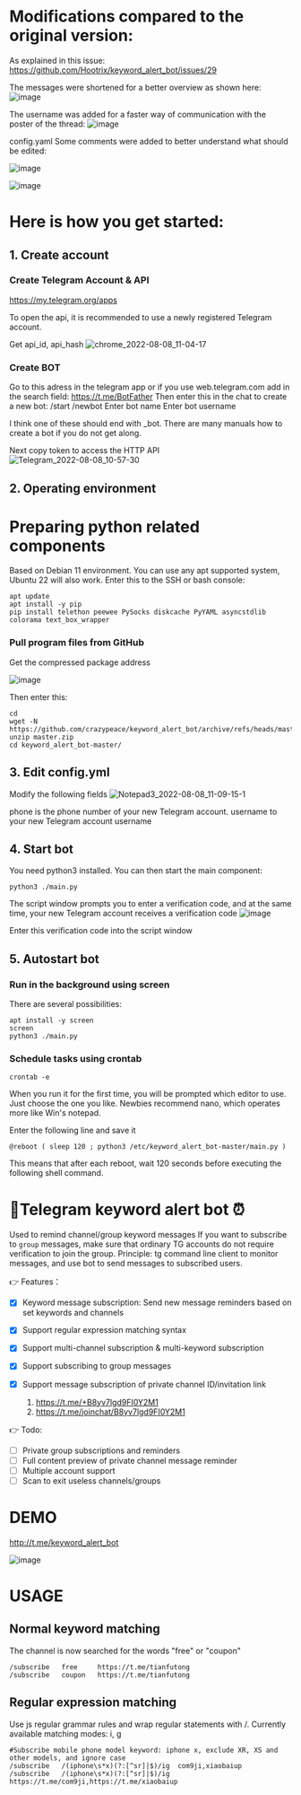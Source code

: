 # Modifications compared to the original version:

As explained in this issue:
https://github.com/Hootrix/keyword_alert_bot/issues/29 

The messages were shortened for a better overview as shown here:
![image](https://user-images.githubusercontent.com/665889/202410324-6b9b696f-27b0-4730-9491-6508fa30b89a.png)

The username was added for a faster way of communication with the poster of the thread:
![image](https://user-images.githubusercontent.com/665889/202411657-e3e75f5d-3447-41cf-b021-a3a385c94d3b.png)


config.yaml Some comments were added to better understand what should be edited:

![image](https://user-images.githubusercontent.com/665889/202410665-68ebbc74-ed29-47cc-9060-b03f86390c25.png)

![image](https://user-images.githubusercontent.com/665889/202412458-717e0601-ff61-42c0-9adb-e0912ec7e5e1.png)


# Here is how you get started:
## 1. Create account
### Create Telegram Account & API
https://my.telegram.org/apps

To open the api, it is recommended to use a newly registered Telegram account.

Get api_id, api_hash
![chrome_2022-08-08_11-04-17](https://user-images.githubusercontent.com/665889/183333531-ea69d6c8-b720-4efa-9c6e-fc31f2b5a252.png)

### Create BOT
Go to this adress in the telegram app or if you use web.telegram.com add in the search field:
https://t.me/BotFather
Then enter this in the chat to create a new bot: 
/start
/newbot
Enter bot name
Enter bot username

I think one of these should end with _bot. There are many manuals how to create a bot if you do not get along. 

Next copy token to access the HTTP API
![Telegram_2022-08-08_10-57-30](https://user-images.githubusercontent.com/665889/183334493-b6a906b4-bf0a-45ae-91be-ed1e5f2f2aa4.png)

## 2. Operating environment

# Preparing python related components
Based on Debian 11 environment. You can use any apt supported system, Ubuntu 22 will also work. Enter this to the SSH or bash console:
```
apt update
apt install -y pip 
pip install telethon peewee PySocks diskcache PyYAML asyncstdlib colorama text_box_wrapper
```

### Pull program files from GitHub
Get the compressed package address

![image](https://user-images.githubusercontent.com/665889/183339082-e409da96-6dfe-46e4-a592-9c434ebfd0bd.png)

Then enter this: 
```
cd 
wget -N https://github.com/crazypeace/keyword_alert_bot/archive/refs/heads/master.zip
unzip master.zip
cd keyword_alert_bot-master/
```

## 3. Edit config.yml

Modify the following fields
![Notepad3_2022-08-08_11-09-15-1](https://user-images.githubusercontent.com/665889/183334604-854fecfe-9499-4dd0-bfb2-b85a29a4baa8.png)

phone is the phone number of your new Telegram account.
username to your new Telegram account username

## 4. Start bot

You need python3 installed. You can then start the main component:
```
python3 ./main.py
```

The script window prompts you to enter a verification code, and at the same time, your new Telegram account receives a verification code
![image](https://user-images.githubusercontent.com/665889/183342317-6fd4e4a3-5670-4f97-b09c-11f8236024d8.png)

Enter this verification code into the script window

## 5. Autostart bot

### Run in the background using screen

There are several possibilities:
```
apt install -y screen
screen
python3 ./main.py
```

### Schedule tasks using crontab

```
crontab -e
```
When you run it for the first time, you will be prompted which editor to use. Just choose the one you like. Newbies recommend nano, which operates more like Win's notepad.

Enter the following line and save it

```
@reboot ( sleep 120 ; python3 /etc/keyword_alert_bot-master/main.py )
```

This means that after each reboot, wait 120 seconds before executing the following shell command.

# 🤖Telegram keyword alert bot ⏰


Used to remind channel/group keyword messages
If you want to subscribe to `group` messages, make sure that ordinary TG accounts do not require verification to join the group.
Principle: tg command line client to monitor messages, and use bot to send messages to subscribed users.

👉  Features：

- [x] Keyword message subscription: Send new message reminders based on set keywords and channels
- [x] Support regular expression matching syntax
- [x] Support multi-channel subscription & multi-keyword subscription
- [x] Support subscribing to group messages
- [x] Support message subscription of private channel ID/invitation link

  1. https://t.me/+B8yv7lgd9FI0Y2M1  
  2. https://t.me/joinchat/B8yv7lgd9FI0Y2M1 
  

👉 Todo:

- [ ] Private group subscriptions and reminders
- [ ] Full content preview of private channel message reminder
- [ ] Multiple account support
- [ ] Scan to exit useless channels/groups

# DEMO

http://t.me/keyword_alert_bot

![image](https://user-images.githubusercontent.com/10736915/171514829-4186d486-e1f4-4303-b3a9-1cfc1b571668.png)


# USAGE

## Normal keyword matching
The channel is now searched for the words "free" or "coupon"

```
/subscribe   free     https://t.me/tianfutong
/subscribe   coupon   https://t.me/tianfutong

```

## Regular expression matching

Use js regular grammar rules and wrap regular statements with /. Currently available matching modes: i, g

```
#Subscribe mobile phone model keyword: iphone x, exclude XR, XS and other models, and ignore case
/subscribe   /(iphone\s*x)(?:[^sr]|$)/ig  com9ji,xiaobaiup
/subscribe   /(iphone\s*x)(?:[^sr]|$)/ig  https://t.me/com9ji,https://t.me/xiaobaiup



```


